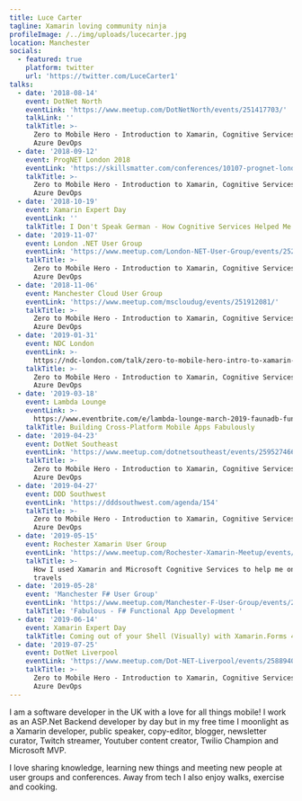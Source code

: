 ```yaml
---
title: Luce Carter
tagline: Xamarin loving community ninja
profileImage: /../img/uploads/lucecarter.jpg
location: Manchester
socials:
  - featured: true
    platform: twitter
    url: 'https://twitter.com/LuceCarter1'
talks:
  - date: '2018-08-14'
    event: DotNet North
    eventLink: 'https://www.meetup.com/DotNetNorth/events/251417703/'
    talkLink: ''
    talkTitle: >-
      Zero to Mobile Hero - Introduction to Xamarin, Cognitive Services and
      Azure DevOps
  - date: '2018-09-12'
    event: ProgNET London 2018
    eventLink: 'https://skillsmatter.com/conferences/10107-prognet-london-2018'
    talkTitle: >-
      Zero to Mobile Hero - Introduction to Xamarin, Cognitive Services and
      Azure DevOps
  - date: '2018-10-19'
    event: Xamarin Expert Day
    eventLink: ''
    talkTitle: I Don't Speak German - How Cognitive Services Helped Me On My Travels
  - date: '2019-11-07'
    event: London .NET User Group
    eventLink: 'https://www.meetup.com/London-NET-User-Group/events/252155217/'
    talkTitle: >-
      Zero to Mobile Hero - Introduction to Xamarin, Cognitive Services and
      Azure DevOps
  - date: '2018-11-06'
    event: Manchester Cloud User Group
    eventLink: 'https://www.meetup.com/mscloudug/events/251912081/'
    talkTitle: >-
      Zero to Mobile Hero - Introduction to Xamarin, Cognitive Services and
      Azure DevOps
  - date: '2019-01-31'
    event: NDC London
    eventLink: >-
      https://ndc-london.com/talk/zero-to-mobile-hero-intro-to-xamarin-and-visual-studio-team-services/
    talkTitle: >-
      Zero to Mobile Hero - Introduction to Xamarin, Cognitive Services and
      Azure DevOps
  - date: '2019-03-18'
    event: Lambda Lounge
    eventLink: >-
      https://www.eventbrite.com/e/lambda-lounge-march-2019-faunadb-functional-nosql-f-and-fabulous-tickets-58539889385#
    talkTitle: Building Cross-Platform Mobile Apps Fabulously
  - date: '2019-04-23'
    event: DotNet Southeast
    eventLink: 'https://www.meetup.com/dotnetsoutheast/events/259527466/'
    talkTitle: >-
      Zero to Mobile Hero - Introduction to Xamarin, Cognitive Services and
      Azure DevOps
  - date: '2019-04-27'
    event: DDD Southwest
    eventLink: 'https://dddsouthwest.com/agenda/154'
    talkTitle: >-
      Zero to Mobile Hero - Introduction to Xamarin, Cognitive Services and
      Azure DevOps
  - date: '2019-05-15'
    event: Rochester Xamarin User Group
    eventLink: 'https://www.meetup.com/Rochester-Xamarin-Meetup/events/260700643/'
    talkTitle: >-
      How I used Xamarin and Microsoft Cognitive Services to help me on my
      travels
  - date: '2019-05-28'
    event: 'Manchester F# User Group'
    eventLink: 'https://www.meetup.com/Manchester-F-User-Group/events/260848392/'
    talkTitle: 'Fabulous - F# Functional App Development '
  - date: '2019-06-14'
    event: Xamarin Expert Day
    talkTitle: Coming out of your Shell (Visually) with Xamarin.Forms 4.0
  - date: '2019-07-25'
    event: DotNet Liverpool
    eventLink: 'https://www.meetup.com/Dot-NET-Liverpool/events/258894006/'
    talkTitle: >-
      Zero to Mobile Hero - Introduction to Xamarin, Cognitive Services and
      Azure DevOps
---
```

I am a software developer in the UK with a love for all things mobile! I work as an ASP.Net Backend developer by day but in my free time I moonlight as a Xamarin developer, public speaker, copy-editor, blogger, newsletter curator, Twitch streamer, Youtuber content creator, Twilio Champion and Microsoft MVP.

I love sharing knowledge, learning new things and meeting new people at user groups and conferences. Away from tech I also enjoy walks, exercise and cooking.
